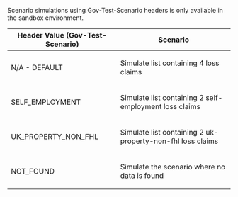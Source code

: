 <p>Scenario simulations using Gov-Test-Scenario headers is only available in the sandbox environment.</p>
<table>
    <thead>
        <tr>
            <th>Header Value (Gov-Test-Scenario)</th>
            <th>Scenario</th>
        </tr>
    </thead>
    <tbody>
        <tr>
            <td><p>N/A - DEFAULT</p></td>
            <td><p>Simulate list containing 4 loss claims</p></td>
        </tr>
        <tr>
            <td><p>SELF_EMPLOYMENT</p></td>
            <td><p>Simulate list containing 2 self-employment loss claims</p></td>
        </tr>  
        <tr>
            <td><p>UK_PROPERTY_NON_FHL</p></td>
            <td><p>Simulate list containing 2 uk-property-non-fhl loss claims</p></td>
        </tr>
        <tr>
           <td><p>NOT_FOUND</p></td>
           <td><p>Simulate the scenario where no data is found</p></td>
        </tr>           
    </tbody>
</table>
